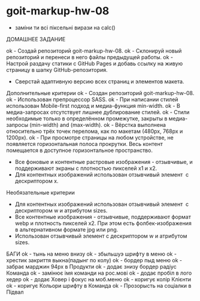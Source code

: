 # goit-markup-hw-08

- заміни ти всі піксельні вирази на calc()

ДОМАШНЕЕ ЗАДАНИЕ

ok - Создай репозиторий goit-markup-hw-08.
ok - Склонируй новый репозиторий и перенеси в него файлы предыдущей работы.
ok - Настрой раздачу статики с GitHub Pages и добавь ссылку на живую страницу в шапку GitHub-репозитория.

- Сверстай адаптивную версию всех страниц и элементов макета.

Дополнительные критерии
ok - Создан репозиторий goit-markup-hw-08.
ok - Использован препроцессор SASS.
ok - При написании стилей использован Mobile-first подход и медиа-функция min-width.
ok - В медиа-запросах отсутствует лишнее дублирование стилей.
ok - Стили необходимые только в определённом промежутке, закрыты в медиа-запросы (min-width) and (max-width).
ok - Вёрстка выполнена относительно трёх точек перелома, как по макетам (480px, 768px и 1200px).
ok - При просмотре страницы на любом устройстве, не появляется горизонтальная полоса прокрутки. Весь контент помещается в доступное горизонтальное пространство.

- Все фоновые и контентные растровые изображения - отзывчивые, и поддерживают экраны с плотностью пикселей x1 и x2.
- Для контентных изображений использован отзывчивый элемент <img> c дескриптором x.

Необязательные критерии

- Для контентных изображений использован отзывчивый элемент <img> c дескриптором w и атрибутом sizes.
- Все контентные изображения - отзывчивые, поддерживают формат webp и плотность пикселей x2. При этом есть фолбек-изображения в альтернативном формате jpg или png.
- Использован отзывчивый элемент <picture> c дескриптором w и атрибутом sizes.

БАГИ
ok - тынь на меню внизу
ok - збыльшуэ шрифту в меню
ok - хрестик закриття выкна(падынг по колу)
ok - бордер пыд меню
ok - забрає марджин 94рх в Продукти
ok - додає знизу бордер радіус Команда
ok - замінює імя команди на рос.мові
ok - додає пробіл в лого хедер
ok - додає Ховер і фокус на моб.меню
ok - коригує колір Клієнти
ok - коригує Кольори шрифту в Команда
ok - Прозорысть на соціалки в Підвал
